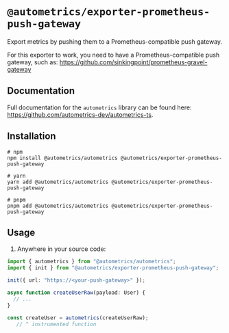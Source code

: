 # `@autometrics/exporter-prometheus-push-gateway`

Export metrics by pushing them to a Prometheus-compatible push gateway.

For this exporter to work, you need to have a Prometheus-compatible push
gateway, such as: https://github.com/sinkingpoint/prometheus-gravel-gateway

## Documentation

Full documentation for the `autometrics` library can be found here:
https://github.com/autometrics-dev/autometrics-ts.

## Installation

```shell
# npm
npm install @autometrics/autometrics @autometrics/exporter-prometheus-push-gateway

# yarn
yarn add @autometrics/autometrics @autometrics/exporter-prometheus-push-gateway

# pnpm
pnpm add @autometrics/autometrics @autometrics/exporter-prometheus-push-gateway
```

## Usage

1. Anywhere in your source code:

```typescript
import { autometrics } from "@autometrics/autometrics";
import { init } from "@autometrics/exporter-prometheus-push-gateway";

init({ url: "https://<your-push-gateway>" });

async function createUserRaw(payload: User) {
  // ...
}

const createUser = autometrics(createUserRaw);
   // ^ instrumented function
```

